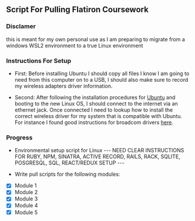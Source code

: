 ## Script For Pulling Flatiron Coursework

### Disclamer
this is meant for my own personal use as I am preparing to migrate from a windows WSL2 environment to a true Linux environment

### Instructions For Setup
* First:  Before installing Ubuntu I should copy all files I know I am going to need from this computer on to a USB, I should also make sure to record my wireless adapters driver information.

* Second: After following the installation procedures for [Ubuntu](https://ubuntu.com/download/desktop) and booting to the new Linux OS, I should connect to the internet via an ethernet jack.  Once connected I need to lookup how to install the correct wireless driver for my system that is compatible with Ubuntu.  For instance I found good instructions for broadcom drivers [here](https://askubuntu.com/questions/55868/installing-broadcom-wireless-drivers).

### Progress
* Environmental setup script for Linux
--- NEED CLEAR INSTRUCTIONS FOR RUBY, NPM, SINATRA, ACTIVE RECORD, RAILS, RACK, SQLITE, POSGRESQL, SQL, REACT/REDUX SETUP --- 

* Write pull scripts for the following modules:
- [x] Module 1
- [x] Module 2
- [x] Module 3
- [x] Module 4
- [x] Module 5
